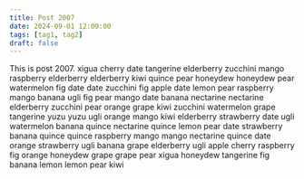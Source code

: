 ```yaml
---
title: Post 2007
date: 2024-09-01 12:00:00
tags: [tag1, tag2]
draft: false
---
```

This is post 2007.
xigua
cherry
date
tangerine
elderberry
zucchini
mango
raspberry
elderberry
elderberry
kiwi
quince
pear
honeydew
honeydew
pear
watermelon
fig
date
date
zucchini
fig
apple
date
lemon
pear
raspberry
mango
banana
ugli
fig
pear
mango
date
banana
nectarine
nectarine
elderberry
zucchini
pear
orange
grape
kiwi
zucchini
watermelon
grape
tangerine
yuzu
yuzu
ugli
orange
mango
kiwi
elderberry
strawberry
date
ugli
watermelon
banana
quince
nectarine
quince
lemon
pear
date
strawberry
banana
quince
quince
raspberry
mango
mango
nectarine
quince
date
orange
strawberry
ugli
banana
grape
elderberry
ugli
apple
cherry
raspberry
fig
orange
honeydew
grape
grape
pear
xigua
honeydew
tangerine
fig
banana
lemon
lemon
pear
kiwi
